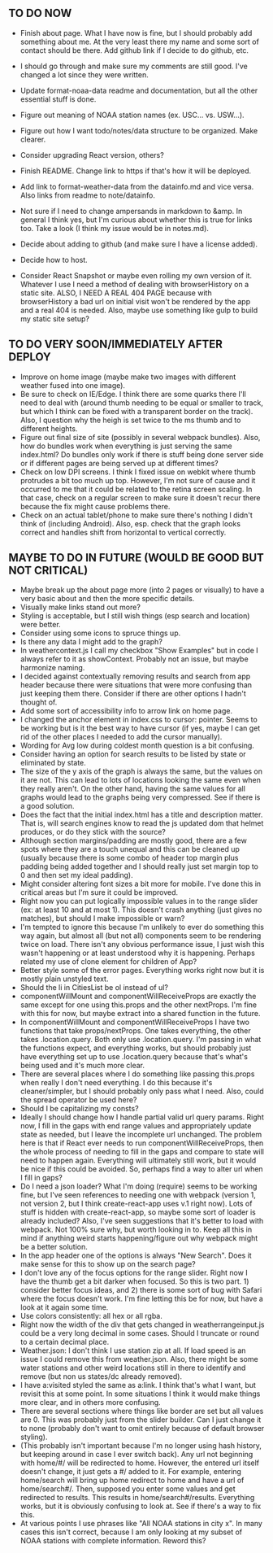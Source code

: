 ## TO DO NOW

- Finish about page. What I have now is fine, but I should probably add something about me. At the very least there my name and some sort of contact should be there. Add github link if I decide to do github, etc.
- I should go through and make sure my comments are still good. I've changed a lot since they were written.
- Update format-noaa-data readme and documentation, but all the other essential stuff is done.
- Figure out meaning of NOAA station names (ex. USC... vs. USW...).
- Figure out how I want todo/notes/data structure to be organized. Make clearer.
- Consider upgrading React version, others?
- Finish README. Change link to https if that's how it will be deployed.
- Add link to format-weather-data from the datainfo.md and vice versa. Also links from readme to note/datainfo.
- Not sure if I need to change ampersands in markdown to &amp. In general I think yes, but I'm curious about whether this is true for links too. Take a look (I think my issue would be in notes.md).

- Decide about adding to github (and make sure I have a license added).
- Decide how to host.
- Consider React Snapshot or maybe even rolling my own version of it. Whatever I use I need a method of dealing with browserHistory on a static site. ALSO, I NEED A REAL 404 PAGE because with browserHistory a bad url on initial visit won't be rendered by the app and a real 404 is needed. Also, maybe use something like gulp to build my static site setup?



## TO DO VERY SOON/IMMEDIATELY AFTER DEPLOY

- Improve on home image (maybe make two images with different weather fused into one image).
- Be sure to check on IE/Edge. I think there are some quarks there I'll need to deal with (around thumb needing to be equal or smaller to track, but which I think can be fixed with a transparent border on the track). Also, I question why the heigh is set twice to the ms thumb and to different heights.
- Figure out final size of site (possibly in several webpack bundles). Also, how do bundles work when everything is just serving the same index.html? Do bundles only work if there is stuff being done server side or if different pages are being served up at different times?
- Check on low DPI screens. I think I fixed issue on webkit where thumb protrudes a bit too much up top. However, I'm not sure of cause and it occurred to me that it could be related to the retina screen scaling. In that case, check on a regular screen to make sure it doesn't recur there because the fix might cause problems there.
- Check on an actual tablet/phone to make sure there's nothing I didn't think of (including Android). Also, esp. check that the graph looks correct and handles shift from horizontal to vertical correctly.



## MAYBE TO DO IN FUTURE (WOULD BE GOOD BUT NOT CRITICAL)

- Maybe break up the about page more (into 2 pages or visually) to have a very basic about and then the more specific details.
- Visually make links stand out more?
- Styling is acceptable, but I still wish things (esp search and location) were better.
- Consider using some icons to spruce things up.
- Is there any data I might add to the graph?
- In weathercontext.js I call my checkbox "Show Examples" but in code I always refer to it as showContext. Probably not an issue, but maybe harmonize naming.
- I decided against contextually removing results and search from app header because there were situations that were more confusing than just keeping them there. Consider if there are other options I hadn't thought of.
- Add some sort of accessibility info to arrow link on home page.
- I changed the anchor element in index.css to cursor: pointer. Seems to be working but is it the best way to have cursor (if yes, maybe I can get rid of the other places I needed to add the cursor manually).
- Wording for Avg low during coldest month question is a bit confusing.
- Consider having an option for search results to be listed by state or eliminated by state.
- The size of the y axis of the graph is always the same, but the values on it are not. This can lead to lots of locations looking the same even when they really aren't. On the other hand, having the same values for all graphs would lead to the graphs being very compressed. See if there is a good solution.
- Does the fact that the initial index.html has a title and description matter. That is, will search engines know to read the js updated dom that helmet produces, or do they stick with the source?
- Although section margins/padding are mostly good, there are a few spots where they are a touch unequal and this can be cleaned up (usually because there is some combo of header top margin plus padding being added together and I should really just set margin top to 0 and then set my ideal padding).
- Might consider altering font sizes a bit more for mobile. I've done this in critical areas but I'm sure it could be improved.
- Right now you can put logically impossible values in to the range slider (ex: at least 10 and at most 1). This doesn't crash anything (just gives no matches), but should I make impossible or warn?
- I'm tempted to ignore this because I'm unlikely to ever do something this way again, but almost all (but not all) components seem to be rendering twice on load. There isn't any obvious performance issue, I just wish this wasn't happening or at least understood why it is happening. Perhaps related my use of clone element for children of App?
- Better style some of the error pages. Everything works right now but it is mostly plain unstyled text.
- Should the li in CitiesList be ol instead of ul?
- componentWillMount and componentWillReceiveProps are exactly the same except for one using this.props and the other nextProps. I'm fine with this for now, but maybe extract into a shared function in the future.
- In componentWillMount and componentWillReceiveProps I have two functions that take props/nextProps. One takes everything, the other takes .location.query. Both only use .location.query. I'm passing in what the functions expect, and everything works, but should probably just have everything set up to use .location.query because that's what's being used and it's much more clear.
- There are several places where I do something like passing this.props when really I don't need everything. I do this because it's cleaner/simpler, but I should probably only pass what I need. Also, could the spread operator be used here?
- Should I be capitalizing my consts?
- Ideally I should change how I handle partial valid url query params. Right now, I fill in the gaps with end range values and appropriately update state as needed, but I leave the incomplete url unchanged. The problem here is that if React ever needs to run componentWillReceiveProps, then the whole process of needing to fill in the gaps and compare to state will need to happen again. Everything will ultimately still work, but it would be nice if this could be avoided. So, perhaps find a way to alter url when I fill in gaps?
- Do I need a json loader? What I'm doing (require) seems to be working fine, but I've seen references to needing one with webpack (version 1, not version 2, but I think create-react-app uses v.1 right now). Lots of stuff is hidden with create-react-app, so maybe some sort of loader is already included? Also, I've seen suggestions that it's better to load with webpack. Not 100% sure why, but worth looking in to. Keep all this in mind if anything weird starts happening/figure out why webpack might be a better solution.
- In the app header one of the options is always "New Search". Does it make sense for this to show up on the search page?
- I don't love any of the focus options for the range slider. Right now I have the thumb get a bit darker when focused. So this is two part. 1) consider better focus ideas, and 2) there is some sort of bug with Safari where the focus doesn't work. I'm fine letting this be for now, but have a look at it again some time.
- Use colors consistently: all hex or all rgba.
- Right now the width of the div that gets changed in weatherrangeinput.js could be a very long decimal in some cases. Should I truncate or round to a certain decimal place.
- Weather.json: I don't think I use station zip at all. If load speed is an issue I could remove this from weather.json. Also, there might be some water stations and other weird locations still in there to identify and remove (but non us states/dc already removed).
- I have a:visited styled the same as a:link. I think that's what I want, but revisit this at some point. In some situations I think it would make things more clear, and in others more confusing.
- There are several sections where things like border are set but all values are 0. This was probably just from the slider builder. Can I just change it to none (probably don't want to omit entirely because of default browser styling).
- (This probably isn't important because I'm no longer using hash history, but keeping around in case I ever switch back). Any url not beginning with home/#/ will be redirected to home. However, the entered url itself doesn't change, it just gets a #/ added to it. For example, entering home/search will bring up home redirect to home and have a url of home/search#/. Then, supposed you enter some values and get redirected to results. This results in home/search#/results. Everything works, but it is obviously confusing to look at. See if there's a way to fix this.
- At various points I use phrases like "All NOAA stations in city x". In many cases this isn't correct, because I am only looking at my subset of NOAA stations with complete information. Reword this?
